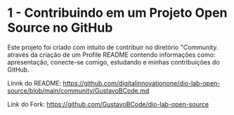 # 1 - Contribuindo em um Projeto Open Source no GitHub

Este projeto foi criado com intuito de contribuir no diretório "Community. através da criação de um Profile README contendo informações como: apresentação, conecte-se comigo, estudando e minhas contribuições do GitHub.

Linnk do README: https://github.com/digitalinnovationone/dio-lab-open-source/blob/main/community/GustavoBCode.md

Link do Fork: https://github.com/GustavoBCode/dio-lab-open-source
